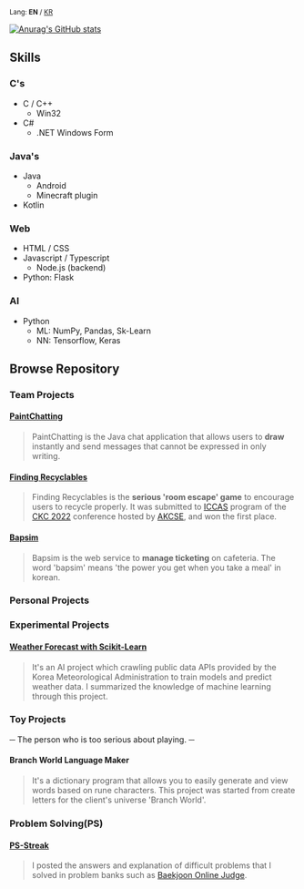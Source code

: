 <small>Lang: **EN** / [KR](https://github.com/DoubleDeltas/DoubleDeltas/blob/master/README_kr.md)</small>

[![Anurag's GitHub stats](https://github-readme-stats.vercel.app/api?username=DoubleDeltas)](https://github.com/anuraghazra/github-readme-stats)

## Skills
### C's
* C / C++
	* Win32
* C#
	* .NET Windows Form

### Java's
* Java
	* Android
	* Minecraft plugin
* Kotlin

### Web
* HTML / CSS
* Javascript / Typescript
	* Node.js (backend)
* Python: Flask

### AI
* Python
	* ML: NumPy, Pandas, Sk-Learn
	* NN: Tensorflow, Keras

## Browse Repository

### Team Projects
#### [PaintChatting](https://github.com/yunseunghyeok/PaintChatting)
> PaintChatting is the Java chat application that allows users to **draw** instantly and send messages that cannot be expressed in only writing.

#### [Finding Recyclables](https://github.com/2022-ICCAS-Team8/recycle-PartTimeJob)
> Finding Recyclables is the **serious 'room escape' game** to encourage users to recycle properly. It was submitted to [ICCAS](http://akcse.ca/ckc2022/index.php?gt=pro/pro06) program of the [CKC 2022](http://akcse.ca/ckc2022/) conference hosted by [AKCSE](https://www.akcse.ca/), and won the first place.

#### [Bapsim](https://github.com/CapstoneDesign-Plus/CapstoneDesign2022)
> Bapsim is the web service to **manage ticketing** on cafeteria. The word 'bapsim' means 'the power you get when you take a meal' in korean.

### Personal Projects
> 

### Experimental Projects
#### [Weather Forecast with Scikit-Learn](https://github.com/DoubleDeltas/WeatherForecastWithSklearn)
> It's an AI project which crawling public data APIs provided by the Korea Meteorological Administration to train models and predict weather data. I summarized the knowledge of machine learning through this project.

### Toy Projects
─ The person who is too serious about playing. ─

#### Branch World Language Maker
> It's a dictionary program that allows you to easily generate and view words based on rune characters. This project was started from create letters for the client's universe 'Branch World'.

### Problem Solving(PS)
#### [PS-Streak](https://github.com/DoubleDeltas/PS-Streak)
> I posted the answers and explanation of difficult problems that I solved in problem banks such as [Baekjoon Online Judge](https://www.acmicpc.net/).